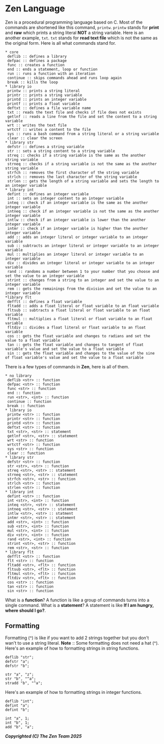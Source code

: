 # Zen Language
Zen is a procedural programming language based on C.
Most of the commands are shortened like this command, `printw`.
`printw` stands for **print** and **raw** which prints a string literal **NOT** a string variable.
Here is an another example, `txt`.
`txt` stands for **read text file** which is not the same as the original form.
Here is all what commands stand for.
```
* core
 deflib :: defines a library
 defpac :: defines a package
 func :: creates a function
 end :: ends a statement, loop or function
 run :: runs a function with an iteration
 continue :: skips commands ahead and runs loop again
 break :: kills the loop
* library io
 printw :: prints a string literal
 printr :: prints a string variable
 printd :: prints an integer variable
 printf :: prints a float variable
 deftxt :: defines a file variable name
 txt :: reads the text file and checks if file does not exists
 getlnf :: reads a line from the file and set the content to a string variable
 wrt :: writes the text file
 wrtctf :: writes a content to the file
 sys :: runs a bash command from a string literal or a string variable
 clear :: clear the screen
* library str
 defstr :: defines a string variable
 str :: sets a string content to a string variable
 streq :: checks if a string variable is the same as the another string variable
 strneq :: checks if a string variable is not the same as the another string variable
 strfch :: removes the first character of the string variable
 strlch :: removes the last character of the string variable
 strlen :: gets the length of a string variable and sets the length to an integer variable
* library int
 defint :: defines an integer variable
 int :: sets an integer content to an integer variable
 inteq :: check if an integer variable is the same as the another integer variable
 intneq :: check if an integer variable is not the same as the another integer variable
 intlw :: check if an integer variable is lower than the another integer variable
 intmr :: check if an integer variable is higher than the another integer variable
 add :: adds an integer literal or integer variable to an integer variable
 sub :: subtracts an integer literal or integer variable to an integer variable
 mul :: multiplies an integer literal or integer variable to an integer variable
 div :: divides an integer literal or integer variable to an integer variable
 rand :: randoms a number between 1 to your number that you choose and set the value to an integer variable
 strint :: changes from a string to an integer and set the value to an integer variable
 rem :: gets the remainings from the division and set the value to an integer variable
*library flt
 defflt :: defines a float variable
 fltadd :: adds a float literal or float variable to an float variable
 fltsub :: subtracts a float literal or float variable to an float variable
 fltmul :: multiplies a float literal or float variable to an float variable
 fltdiv :: divides a float literal or float variable to an float variable
 cos :: gets the float variable and changes to radians and set the value to a float variable
 tan :: gets the float variable and changes to tangent of float variable's value and set the value to a float variable
 sin :: gets the float variable and changes to the value of the sine of float variable's value and set the value to a float variable
```
There is a few types of commands in **Zen**, here is all of them.
```
* no library
 deflib <str> :: function
 defpac <str> :: function
 func <str> :: function
 end :: function
 run <str>, <int> :: function
 continue :: function
 break :: function
* library io
 printw <str> :: function
 printr <str> :: function
 printd <str> :: function
 deftxt <str> :: function
 txt <str>, <str> :: statement
 getlnf <str>, <str> :: statement
 wrt <str> :: function
 wrtctf <str> :: function
 sys <str> :: function
 clear :: function
* library str
 defstr <str> :: function
 str <str>, <str> :: function
 streq <str>, <str> :: statement
 strneq <str>, <str> :: statement
 strfch <str>, <str> :: function
 strlch <str> :: function
 strlen <str> :: function
* library int
 defint <str> :: function
 int <str>, <int> :: function
 inteq <str>, <str> :: statement
 intneq <str>, <str> :: statement
 intlw <str>, <str> :: statment
 intmr <str>, <str> :: statement
 add <str>, <int> :: function
 sub <str>, <int> :: function
 mul <str>, <int> :: function
 div <str>, <int> :: function
 rand <str>, <int> :: function
 strint <str>, <str> :: function
 rem <str>, <str> :: function
* library flt
 defflt <str> :: function
 flt <str> :: function
 fltadd <str>, <flt> :: function
 fltsub <str>, <flt> :: function
 fltmul <str>, <flt> :: function
 fltdiv <str>, <flt> :: function
 cos <str> :: function
 tan <str> :: function
 sin <str> :: function
```
What is a **function**?
A function is like a group of commands turns into a single command.
What is a **statement**?
A statement is like **If I am hungry, where should I go?**.
## Formatting
Formatting (^) is like if you want to add 2 strings together but you don't wan't to use a string literal.
**Note** :: Some formatting does not need a hat (^).
Here's an example of how to formatting strings in string functions.
```zf
deflib "str";
defstr "a";
defstr "b";

str "a", "z";
str "b", "^a";
stradd "b", "^a";
```
Here's an example of how to formatting strings in integer functions.
```zf
deflib "int";
defint "a";
defint "b";

int "a", 1;
int "b", 1;
add "b", "a";
```
***Copyrighted (C) The Zen Team 2025***

